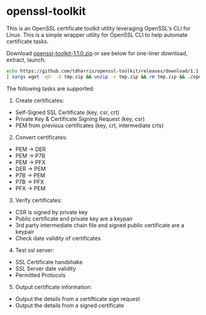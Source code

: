 # openssl-toolkit
This is an OpenSSL certificate toolkit utility leveraging OpenSSL's CLI for Linux. This is a simple wrapper utility for OpenSSL CLI to help automate certificate tasks.

Download <a href="https://github.com/tdharris/openssl-toolkit/releases/download/1.1.0/openssl-toolkit-1.1.0.zip">openssl-toolkit-1.1.0.zip</a> or see below for one-liner download, extract, launch:
```bash
echo https://github.com/tdharris/openssl-toolkit/releases/download/1.1.0/openssl-toolkit-1.1.0.zip \
| xargs wget -qO- -O tmp.zip && unzip -o tmp.zip && rm tmp.zip && ./openssl-toolkit/openssl-toolkit.sh
```

The following tasks are supported:

1. Create certificates:
  - Self-Signed SSL Certificate (key, csr, crt)
  - Private Key & Certificate Signing Request (key, csr)
  - PEM from previous certificates (key, crt, intermediate crts) 

2. Convert certificates:
  - PEM -> DER
  - PEM -> P7B
  - PEM -> PFX
  - DER -> PEM
  - P7B -> PEM
  - P7B -> PFX
  - PFX -> PEM

3. Verify certificates:
  - CSR is signed by private key
  - Public certificate and private key are a keypair
  - 3rd party intermediate chain file and signed public certificate are a keypair
  - Check date validity of certificates

4. Test ssl server:
  - SSL Certificate handshake
  - SSL Server date validity
  - Permitted Protocols

5. Output certificate information:
  - Output the details from a certifticate sign request
  - Output the details from a signed certificate
